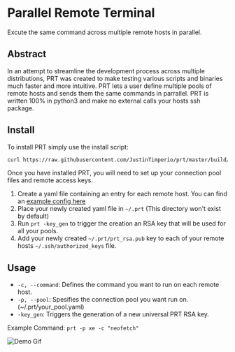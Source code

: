 # Parallel Remote Terminal

Excute the same command across multiple remote hosts in parallel.

## Abstract
In an attempt to streamline the development process across multiple distributions, PRT was created to make testing various scripts and binaries much faster and more intuitive. PRT lets a user define multiple pools of remote hosts and sends them the same commands in parrallel. PRT is written 100% in python3 and make no external calls your hosts ssh package.


## Install
To install PRT simply use the install script:
```bash
curl https://raw.githubusercontent.com/JustinTimperio/prt/master/build/install.sh | sudo bash
```
Once you have installed PRT, you will need to set up your connection pool files and remote access keys.

1. Create a yaml file containing an entry for each remote host. You can find an [example config here](https://github.com/JustinTimperio/prt/blob/master/build/example.yaml) 
2. Place your newly created yaml file in `~/.prt` (This directory won't exist by default)
3. Run `prt -key_gen` to trigger the creation an RSA key that will be used for all your pools.
4. Add your newly created `~/.prt/prt_rsa.pub` key to each of your remote hosts `~/.ssh/authorized_keys` file.


## Usage

- `-c, --command`: Defines the command you want to run on each remote host.
- `-p, --pool`: Spesifies the connection pool you want run on. (~/.prt/your_pool.yaml)
- `-key_gen`: Triggers the generation of a new universal PRT RSA key.


Example Command:
`prt -p xe -c "neofetch"`

![Demo Gif](https://i.imgur.com/JRYzjba.gif)
